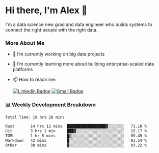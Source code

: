 # Hi there, I'm Alex  👋

I'm a data science new grad and data engineer who builds systems to connect the right people with the right data. 

### More About Me

- 🔭 I’m currently working on big data projects
- 🌱 I’m currently learning more about building enterprise-scaled data platforms
- 📫 How to reach me:

  [![Linkedin Badge](https://img.shields.io/badge/LinkedIn-0077B5?style=for-the-badge&logo=linkedin&logoColor=white)](https://www.linkedin.com/in/itsalexchen) [![Gmail Badge](https://img.shields.io/badge/Gmail-D14836?style=for-the-badge&logo=gmail&logoColor=white)](mailto:itsalexchen@gmail.com)




### 📊 Weekly Development Breakdown
<!--START_SECTION:waka-->

```txt
Total Time: 19 hrs 20 mins

Rust       14 hrs 12 mins  █████████████████▓░░░░░░░   71.10 %
Git        3 hrs 1 min     ███▓░░░░░░░░░░░░░░░░░░░░░   15.17 %
TOML       1 hr 5 mins     █▒░░░░░░░░░░░░░░░░░░░░░░░   05.45 %
Markdown   42 mins         █░░░░░░░░░░░░░░░░░░░░░░░░   03.54 %
Other      38 mins         ▓░░░░░░░░░░░░░░░░░░░░░░░░   03.22 %
```

<!--END_SECTION:waka-->
